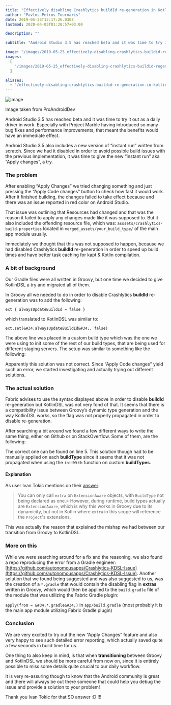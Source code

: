 ```yaml
---
title: "Effectively disabling Crashlytics buildId re-generation in KotlinDSL"
author: "Pavlos-Petros Tournaris"
date: 2019-05-25T12:17:26.030Z
lastmod: 2020-04-05T01:28:57+03:00

description: ""

subtitle: "Android Studio 3.5 has reached beta and it was time to try it out as a daily driver in work. Especially with Project Marble having…"

image: "/images/2019-05-25_effectively-disabling-crashlytics-buildid-regeneration-in-kotlindsl/1.png"
images:
  [
    "/images/2019-05-25_effectively-disabling-crashlytics-buildid-regeneration-in-kotlindsl/1.png",
  ]

aliases:
  - "/effectively-disabling-crashlytics-buildid-re-generation-in-kotlindsl-a3025d7c38c8"
---
```


![image](/posts/2019-05-25_effectively-disabling-crashlytics-buildid-regeneration-in-kotlindsl/images/1.png)

Image taken from ProAndroidDev

Android Studio 3.5 has reached beta and it was time to try it out as a daily driver in work. Especially with Project Marble having introduced so many bug fixes and performance improvements, that meant the benefits would have an immediate effect.

Android Studio 3.5 also includes a new version of “instant run” written from scratch. Since we had it disabled in order to avoid possible build issues with the previous implementation, it was time to give the new “instant run” aka “Apply changes”, a try.

### The problem

After enabling “Apply Changes” we tried changing something and just pressing the “Apply Code changes” button to check how fast it would work. After it finished building, the changes failed to take effect because and there was an issue reported in red color on Android Studio.

That issue was outlining that Resources had changed and that was the reason it failed to apply any changes made like it was supposed to. But it also included the offending resource file, which was: `asssets/crashlytics-build.properties` located in `merged_assets/your_build_type/` of the main app module usually.

Immediately we thought that this was not supposed to happen, because we had disabled Crashlytics **buildId** re-generation in order to speed up build times and have better task caching for kapt &amp; Kotlin compilation.

### A bit of background

Our Gradle files were all written in Groovy, but one time we decided to give KotlinDSL a try and migrated all of them.

In Groovy all we needed to do in order to disable Crashlytics **buildId** re-generation was to add the following:

`ext { alwaysUpdateBuildId = false }`

which translated to KotlinDSL was similar to:

`ext.set(&#34;alwaysUpdateBuildId&#34;, false)`

The above line was placed in a custom build type which was the one we were using to init some of the rest of our build types, that are being used for different staging servers. The setup was similar to something like the following:

Apparently this solution was not correct. Since “Apply Code changes” yield such an error, we started investigating and actually trying out different solutions.

### The actual solution

Fabric advises to use the syntax displayed above in order to disable **buildId** re-generation but KotlinDSL was not very fond of that. It seems that there is a compatibility issue between Groovy’s dynamic type generation and the way KotlinDSL works, so the flag was not properly propagated in order to disable re-generation.

After searching a bit around we found a few different ways to write the same thing, either on Github or on StackOverflow. Some of them, are the following:

The correct one can be found on line 5. This solution though had to be manually applied on each **buildType** since it seems that it was not propagated when using the `initWith` function on custom **buildTypes**.

#### Explanation

As user Ivan Tokic mentions on their [answer](https://stackoverflow.com/a/55745719/1470614):

> You can only call `extra` on `ExtensionAware` objects, with `BuildType` not being declared as one.> However, during runtime, build types actually are `ExtensionAware`, which is why this works in Groovy due to its dynamicity, but not in Kotlin where `extra` in this scope will reference the `Project`&#39;s extensions.

This was actually the reason that explained the mishap we had between our transition from Groovy to KotlinDSL.

### More on this

While we were searching around for a fix and the reasoning, we also found a repo reproducing the error from a Gradle engineer: [https://github.com/autonomousapps/Crashlytics-KDSL-Issue](https://github.com/autonomousapps/Crashlytics-KDSL-Issue). Another solution that we found being suggested and was also suggested to us, was the creation of a `*.gradle` that would contain the disabling flag in **extras** written in Groovy, which would then be applied to the `build.gradle` file of the module that was utilizing the Fabric Gradle plugin:

`apply(from = &#34;*.gradle&#34;)` in `app/build.gradle` (most probably it is the main app module utilizing Fabric Gradle plugin)

### **Conclusion**

We are very excited to try out the new “Apply Changes” feature and also very happy to see such detailed error reporting, which actually saved quite a few seconds in build time for us.

One thing to also keep in mind, is that when **transitioning** between Groovy and KotlinDSL we should be more careful from now on, since it is entirely possible to miss some details quite crucial to our daily workflow.

It is very re-assuring though to know that the Android community is great and there will always be out there someone that could help you debug the issue and provide a solution to your problem!

Thank you Ivan Tokic for that SO answer :D !!!
